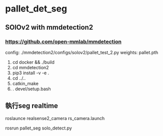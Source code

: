 # pallet_det_seg
## SOlOv2 with mmdetection2
### https://github.com/open-mmlab/mmdetection

config: ./mmdetection2/configs/solov2/pallet_test_2.py
weights: pallet.pth

1. cd docker && ./build
2. cd mmdetection2
3. pip3 install -v -e .
4. cd ../..
5. catkin_make
6. . devel/setup.bash

## 執行seg realtime
roslaunce realsense2_camera rs_camera.launch

rosrun pallet_seg solo_detect.py
